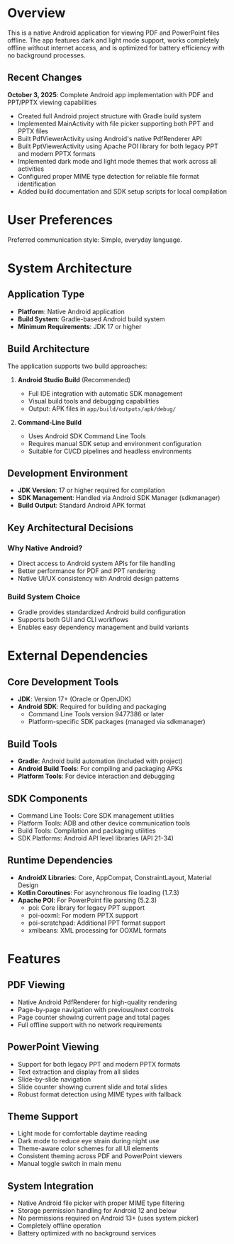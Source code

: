 # Overview

This is a native Android application for viewing PDF and PowerPoint files offline. The app features dark and light mode support, works completely offline without internet access, and is optimized for battery efficiency with no background processes.

## Recent Changes

**October 3, 2025**: Complete Android app implementation with PDF and PPT/PPTX viewing capabilities
- Created full Android project structure with Gradle build system
- Implemented MainActivity with file picker supporting both PPT and PPTX files
- Built PdfViewerActivity using Android's native PdfRenderer API
- Built PptViewerActivity using Apache POI library for both legacy PPT and modern PPTX formats
- Implemented dark mode and light mode themes that work across all activities
- Configured proper MIME type detection for reliable file format identification
- Added build documentation and SDK setup scripts for local compilation

# User Preferences

Preferred communication style: Simple, everyday language.

# System Architecture

## Application Type
- **Platform**: Native Android application
- **Build System**: Gradle-based Android build system
- **Minimum Requirements**: JDK 17 or higher

## Build Architecture
The application supports two build approaches:

1. **Android Studio Build** (Recommended)
   - Full IDE integration with automatic SDK management
   - Visual build tools and debugging capabilities
   - Output: APK files in `app/build/outputs/apk/debug/`

2. **Command-Line Build**
   - Uses Android SDK Command Line Tools
   - Requires manual SDK setup and environment configuration
   - Suitable for CI/CD pipelines and headless environments

## Development Environment
- **JDK Version**: 17 or higher required for compilation
- **SDK Management**: Handled via Android SDK Manager (sdkmanager)
- **Build Output**: Standard Android APK format

## Key Architectural Decisions

### Why Native Android?
- Direct access to Android system APIs for file handling
- Better performance for PDF and PPT rendering
- Native UI/UX consistency with Android design patterns

### Build System Choice
- Gradle provides standardized Android build configuration
- Supports both GUI and CLI workflows
- Enables easy dependency management and build variants

# External Dependencies

## Core Development Tools
- **JDK**: Version 17+ (Oracle or OpenJDK)
- **Android SDK**: Required for building and packaging
  - Command Line Tools version 9477386 or later
  - Platform-specific SDK packages (managed via sdkmanager)

## Build Tools
- **Gradle**: Android build automation (included with project)
- **Android Build Tools**: For compiling and packaging APKs
- **Platform Tools**: For device interaction and debugging

## SDK Components
- Command Line Tools: Core SDK management utilities
- Platform Tools: ADB and other device communication tools
- Build Tools: Compilation and packaging utilities
- SDK Platforms: Android API level libraries (API 21-34)

## Runtime Dependencies
- **AndroidX Libraries**: Core, AppCompat, ConstraintLayout, Material Design
- **Kotlin Coroutines**: For asynchronous file loading (1.7.3)
- **Apache POI**: For PowerPoint file parsing (5.2.3)
  - poi: Core library for legacy PPT support
  - poi-ooxml: For modern PPTX support
  - poi-scratchpad: Additional PPT format support
  - xmlbeans: XML processing for OOXML formats

# Features

## PDF Viewing
- Native Android PdfRenderer for high-quality rendering
- Page-by-page navigation with previous/next controls
- Page counter showing current page and total pages
- Full offline support with no network requirements

## PowerPoint Viewing
- Support for both legacy PPT and modern PPTX formats
- Text extraction and display from all slides
- Slide-by-slide navigation
- Slide counter showing current slide and total slides
- Robust format detection using MIME types with fallback

## Theme Support
- Light mode for comfortable daytime reading
- Dark mode to reduce eye strain during night use
- Theme-aware color schemes for all UI elements
- Consistent theming across PDF and PowerPoint viewers
- Manual toggle switch in main menu

## System Integration
- Native Android file picker with proper MIME type filtering
- Storage permission handling for Android 12 and below
- No permissions required on Android 13+ (uses system picker)
- Completely offline operation
- Battery optimized with no background services